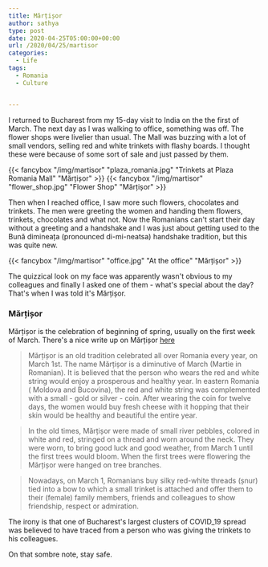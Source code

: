 ```yaml
---
title: Mărțișor
author: sathya
type: post
date: 2020-04-25T05:00:00+00:00
url: /2020/04/25/martisor
categories:
  - Life
tags:
  - Romania
  - Culture


---
```


I returned to Bucharest from my 15-day visit to India on the the first of March. The next day as I was walking to office, something was off. The flower shops were livelier than usual. The Mall was buzzing with a lot of small vendors, selling red and white trinkets with flashy boards. I thought these were because of some sort of sale and just passed by them. 

{{< fancybox "/img/martisor" "plaza_romania.jpg" "Trinkets at Plaza Romania Mall" "Mărțișor" >}}
{{< fancybox "/img/martisor" "flower_shop.jpg" "Flower Shop" "Mărțișor" >}}

Then when I reached office, I saw more such flowers, chocolates and trinkets. The men were greeting the women and handing them flowers, trinkets, chocolates and what not. Now the Romanians can't start their day without a greeting and a handshake and I was just about getting used to the Bună dimineața (pronounced di-mi-neatsa) handshake tradition, but this was quite new. 

{{< fancybox "/img/martisor" "office.jpg" "At the office" "Mărțișor" >}}

The quizzical look on my face was apparently wasn't obvious to my colleagues and finally I asked one of them - what's special about the day? That's when I was told it's Mărțișor.


### Mărțișor

Mărțișor is the celebration of beginning of spring, usually on the first week of March. There's a nice write up on Mărțișor [here](http://romaniatourism.com/martisor.html)

> Mărțișor is an old tradition celebrated all over Romania every year, on March 1st. The name Mărțișor is a diminutive of March (Martie in Romanian).
> It is believed that the person who wears the red and white string would enjoy a prosperous and healthy year.
> In eastern Romania ( Moldova and Bucovina), the red and white string was complemented with a small - gold or silver - coin. After wearing the coin for twelve days, the women would buy fresh cheese with it hopping that their skin would be healthy and beautiful the entire year.

> In the old times, Mărțișor were made of small river pebbles, colored in white and red, stringed on a thread and worn around the neck. They were worn, to bring good luck and good weather, from March 1 until the first trees would bloom. When the first trees were flowering the Mărțișor were hanged on tree branches.

> Nowadays, on March 1, Romanians buy silky red-white threads (șnur) tied into a bow to which a small trinket is attached and offer them to their (female) family members, friends and colleagues to show friendship, respect or admiration.

The irony is that one of Bucharest's largest clusters of COVID_19 spread was believed to have traced from a person who was giving the trinkets to his colleagues.

On that sombre note, stay safe. 

